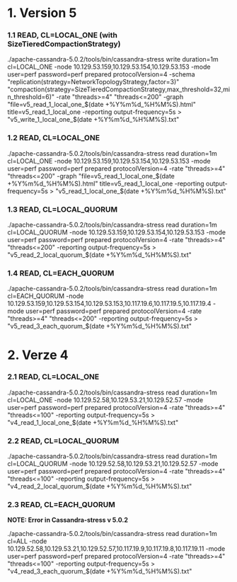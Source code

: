 
# 1. Version 5

### 1.1 READ, CL=LOCAL_ONE (with SizeTieredCompactionStrategy)
./apache-cassandra-5.0.2/tools/bin/cassandra-stress write duration=1m cl=LOCAL_ONE 
-node 10.129.53.159,10.129.53.154,10.129.53.153 
-mode user=perf password=perf prepared protocolVersion=4 
-schema "replication(strategy=NetworkTopologyStrategy,factor=3)" "compaction(strategy=SizeTieredCompactionStrategy,max_threshold=32,min_threshold=6)" 
-rate "threads>=4" "threads<=200"
-graph "file=v5_read_1_local_one_$(date +%Y%m%d_%H%M%S).html" title=v5_read_1_local_one
-reporting output-frequency=5s > "v5_write_1_local_one_$(date +%Y%m%d_%H%M%S).txt"

### 1.2 READ, CL=LOCAL_ONE
./apache-cassandra-5.0.2/tools/bin/cassandra-stress read duration=1m cl=LOCAL_ONE
-node 10.129.53.159,10.129.53.154,10.129.53.153 
-mode user=perf password=perf prepared protocolVersion=4 
-rate "threads>=4" "threads<=200"
-graph "file=v5_read_1_local_one_$(date +%Y%m%d_%H%M%S).html" title=v5_read_1_local_one
-reporting output-frequency=5s > "v5_read_1_local_one_$(date +%Y%m%d_%H%M%S).txt"

### 1.3 READ, CL=LOCAL_QUORUM
./apache-cassandra-5.0.2/tools/bin/cassandra-stress read duration=1m cl=LOCAL_QUORUM 
-node 10.129.53.159,10.129.53.154,10.129.53.153 
-mode user=perf password=perf prepared protocolVersion=4 
-rate "threads>=4" "threads<=200" 
-reporting output-frequency=5s > "v5_read_2_local_quorum_$(date +%Y%m%d_%H%M%S).txt"

### 1.4 READ, CL=EACH_QUORUM
./apache-cassandra-5.0.2/tools/bin/cassandra-stress read duration=1m cl=EACH_QUORUM 
-node 10.129.53.159,10.129.53.154,10.129.53.153,10.117.19.6,10.117.19.5,10.117.19.4 
-mode user=perf password=perf prepared protocolVersion=4 
-rate "threads>=4" "threads<=200" 
-reporting output-frequency=5s > "v5_read_3_each_quorum_$(date +%Y%m%d_%H%M%S).txt"

 
# 2. Verze 4

### 2.1 READ, CL=LOCAL_ONE
./apache-cassandra-5.0.2/tools/bin/cassandra-stress read duration=1m cl=LOCAL_ONE 
-node 10.129.52.58,10.129.53.21,10.129.52.57 
-mode user=perf password=perf prepared protocolVersion=4 
-rate "threads>=4" "threads<=100" 
-reporting output-frequency=5s > "v4_read_1_local_one_$(date +%Y%m%d_%H%M%S).txt"

### 2.2 READ, CL=LOCAL_QUORUM
./apache-cassandra-5.0.2/tools/bin/cassandra-stress read duration=1m cl=LOCAL_QUORUM 
-node 10.129.52.58,10.129.53.21,10.129.52.57 
-mode user=perf password=perf prepared protocolVersion=4 
-rate "threads>=4" "threads<=100" 
-reporting output-frequency=5s > "v4_read_2_local_quorum_$(date +%Y%m%d_%H%M%S).txt"

### 2.3 READ, CL=EACH_QUORUM
**NOTE: Error in Cassandra-stress v 5.0.2**

./apache-cassandra-5.0.2/tools/bin/cassandra-stress read duration=1m cl=ALL 
-node 10.129.52.58,10.129.53.21,10.129.52.57,10.117.19.9,10.117.19.8,10.117.19.11 
-mode user=perf password=perf prepared protocolVersion=4 
-rate "threads>=4" "threads<=100" 
-reporting output-frequency=5s > "v4_read_3_each_quorum_$(date +%Y%m%d_%H%M%S).txt"

